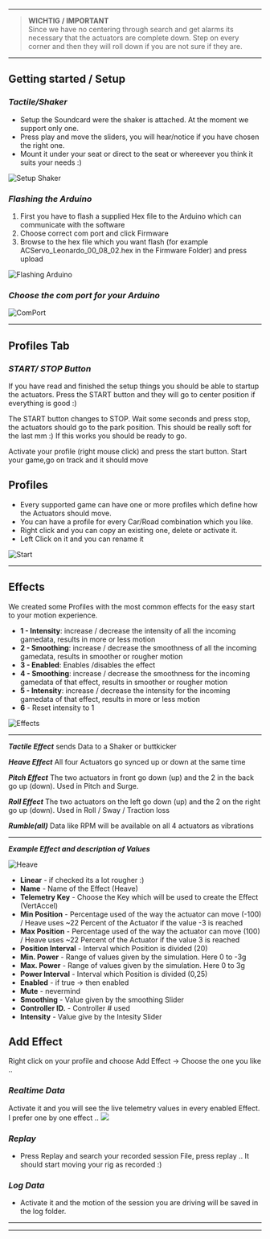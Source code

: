 ***
> **WICHTIG / IMPORTANT**  
Since we have no centering through search and get alarms its necessary that the actuators are complete down.
Step on every corner and then they will roll down if you are not sure if they are.
***

## Getting started / Setup

### **_Tactile/Shaker_**
* Setup the Soundcard were the shaker is attached. At the moment we support only one. 
* Press play and move the sliders, you will hear/notice if you have chosen the right one.
* Mount it under your seat or direct to the seat or whereever you think it suits your needs :)

![Setup Shaker](https://github.com/SimFeedback/SimFeedback-AC-Servo/blob/master/Docs/SetupShaker.png)

### **_Flashing the Arduino_**
1. First you have to flash a supplied Hex file to the Arduino which can communicate with the software 
2. Choose correct com port and click Firmware
3. Browse to the hex file which you want flash (for example ACServo_Leonardo_00_08_02.hex in the Firmware Folder) and press upload

![Flashing Arduino](https://github.com/SimFeedback/SimFeedback-AC-Servo/blob/master/Docs/Flashard.png)

### **_Choose the com port for your Arduino_**
![ComPort](https://github.com/SimFeedback/SimFeedback-AC-Servo/blob/master/Docs/ComPort.png)

***

## Profiles Tab

### **_START/ STOP Button_**

If you have read and finished the setup things you should be able to startup the actuators. Press the START button and they will go to center position if everything is good :) 

The START button changes to STOP. Wait some seconds and press stop, the actuators should go to the park position. This should be really soft for the last mm :) If this works you should be ready to go.

Activate your profile (right mouse click) and press the start button. Start your game,go on track and it should move

## Profiles
* Every supported game can have one or more profiles which define how the Actuators should move. 
* You can have a profile for every Car/Road combination which you like.
* Right click and you can copy an existing one, delete or activate it.
* Left Click on it and you can rename it 

![Start](https://github.com/SimFeedback/SimFeedback-AC-Servo/blob/master/Docs/Start.png)

***

## Effects
We created some Profiles with the most common effects for the easy start to your motion experience.
* **1 - Intensity**: increase / decrease the intensity of all the incoming gamedata, results in more or less motion
* **2 - Smoothing**: increase / decrease the smoothness of all the incoming gamedata, results in smoother or rougher motion
* **3 - Enabled**: Enables /disables the effect
* **4 - Smoothing**: increase / decrease the smoothness for the incoming gamedata of that effect, results in smoother or rougher motion
* **5 - Intensity**: increase / decrease the intensity for the incoming gamedata of that effect, results in more or less motion
* **6** - Reset intensity to 1

![Effects](https://github.com/SimFeedback/SimFeedback-AC-Servo/blob/master/Docs/effects.png)


***

_**Tactile Effect**_ sends Data to a Shaker or buttkicker

_**Heave Effect**_ All four Actuators go synced up or down at the same time

_**Pitch Effect**_ The two actuators in front go down (up) and the 2 in the back go up (down). Used in Pitch and Surge.

_**Roll Effect**_ The two actuators on the left go down (up) and the 2 on the right go up (down). Used in Roll / Sway / Traction loss

_**Rumble(all)**_ Data like RPM will be available on all 4 actuators as vibrations 

***
_**Example Effect and description of Values**_ 

![Heave](https://github.com/SimFeedback/SimFeedback-AC-Servo/blob/master/Docs/HeaveEffect.png)
 
* **Linear** - if checked its a lot rougher :)
* **Name** - Name of the Effect (Heave)
* **Telemetry Key** - Choose the Key which will be used to create the Effect  (VertAccel)
* **Min Position** - Percentage used of the way the actuator can move (-100) / Heave uses ~22 Percent of the Actuator if the value -3 is reached    
* **Max Position** - Percentage used of the way the actuator can move (100) / Heave uses ~22 Percent of the Actuator if the value 3 is reached
* **Position Interval** - Interval which Position is divided (20)
* **Min. Power** - Range of values given by the simulation. Here 0 to -3g
* **Max. Power** - Range of values given by the simulation. Here 0 to 3g
* **Power Interval** - Interval which Position is divided (0,25)
* **Enabled** - if true -> then enabled 
* **Mute** - nevermind
* **Smoothing** - Value given by the smoothing Slider
* **Controller ID.** - Controller # used 
* **Intensity** - Value give by the Intesity Slider

## **Add Effect**
Right click on your profile and choose Add Effect -> Choose the one you like ..


### **_Realtime Data_**

Activate it and you will see the live telemetry values in every enabled Effect. I prefer one by one effect ..
![](https://github.com/SimFeedback/SimFeedback-AC-Servo/blob/master/Docs/Realtime.png)


### **_Replay_**
* Press Replay and search your recorded session File, press replay .. It should start moving your rig as recorded :) 

### **_Log Data_**
* Activate it and the motion of the session you are driving will be saved in the log folder.

***



***
